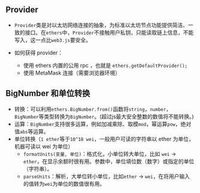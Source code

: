 ## Provider

- `Provider`类是对以太坊网络连接的抽象，为标准以太坊节点功能提供简洁、一致的接口。在`ethers`中，`Provider`不接触用户私钥，只能读取链上信息，不能写入，这一点比`web3.js`要安全。

- 如何获得 provider：
  - 使用 ethers 内置的公用 rpc ，也就是 `ethers.getDefaultProvider();`
  - 使用 MetaMask 连接（需要浏览器环境）

















































## BigNumber 和单位转换

- 转换：可以利用`ethers.BigNumber.from()`函数将`string`，`number`，`BigNumber`等类型转换为`BigNumber`。(超过js最大安全整数的数值将不能转换。)
- 运算：`BigNumber`支持很多运算，例如加减乘除、取模`mod`，幂运算`pow`，绝对值`abs`等运算。
- 单位转换（`1 ether`等于`10^18 wei`，一般用户可读的字符串以 ether 为单位，机器可读以 wei 为单位）
  - `formatUnits(变量, 单位)`：格式化，小单位转大单位，比如 `wei` -> `ether`，在显示余额时很有用。参数中，单位填位数（数字）或指定的单位（字符串）。
  - `parseUnits`：解析，大单位转小单位，比如`ether` -> `wei`，在将用户输入的值转为`wei`为单位的数值很有用。









